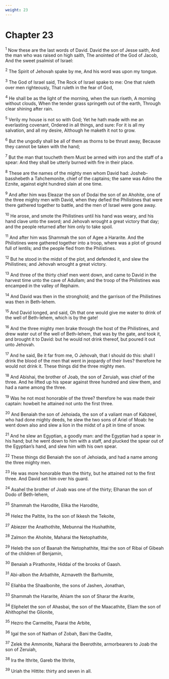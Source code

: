 ```yaml
---
weight: 23
---
```


# Chapter 23

<sup>1</sup> Now these are the last words of David. David the son of Jesse saith, And the man who was raised on high saith, The anointed of the God of Jacob, And the sweet psalmist of Israel: 

<sup>2</sup> The Spirit of Jehovah spake by me, And his word was upon my tongue. 

<sup>3</sup> The God of Israel said, The Rock of Israel spake to me: One that ruleth over men righteously, That ruleth in the fear of God, 

<sup>4</sup> He shall be as the light of the morning, when the sun riseth, A morning without clouds, When the tender grass springeth out of the earth, Through clear shining after rain. 

<sup>5</sup> Verily my house is not so with God; Yet he hath made with me an everlasting covenant, Ordered in all things, and sure: For it is all my salvation, and all my desire, Although he maketh it not to grow. 

<sup>6</sup> But the ungodly shall be all of them as thorns to be thrust away, Because they cannot be taken with the hand; 

<sup>7</sup> But the man that toucheth them Must be armed with iron and the staff of a spear: And they shall be utterly burned with fire in their place. 

<sup>8</sup> These are the names of the mighty men whom David had: Josheb-basshebeth a Tahchemonite, chief of the captains; the same was Adino the Eznite, against eight hundred slain at one time. 

<sup>9</sup> And after him was Eleazar the son of Dodai the son of an Ahohite, one of the three mighty men with David, when they defied the Philistines that were there gathered together to battle, and the men of Israel were gone away. 

<sup>10</sup> He arose, and smote the Philistines until his hand was weary, and his hand clave unto the sword; and Jehovah wrought a great victory that day; and the people returned after him only to take spoil. 

<sup>11</sup> And after him was Shammah the son of Agee a Hararite. And the Philistines were gathered together into a troop, where was a plot of ground full of lentils; and the people fled from the Philistines. 

<sup>12</sup> But he stood in the midst of the plot, and defended it, and slew the Philistines; and Jehovah wrought a great victory. 

<sup>13</sup> And three of the thirty chief men went down, and came to David in the harvest time unto the cave of Adullam; and the troop of the Philistines was encamped in the valley of Rephaim. 

<sup>14</sup> And David was then in the stronghold; and the garrison of the Philistines was then in Beth-lehem. 

<sup>15</sup> And David longed, and said, Oh that one would give me water to drink of the well of Beth-lehem, which is by the gate! 

<sup>16</sup> And the three mighty men brake through the host of the Philistines, and drew water out of the well of Beth-lehem, that was by the gate, and took it, and brought it to David: but he would not drink thereof, but poured it out unto Jehovah. 

<sup>17</sup> And he said, Be it far from me, O Jehovah, that I should do this: shall I drink the blood of the men that went in jeopardy of their lives? therefore he would not drink it. These things did the three mighty men. 

<sup>18</sup> And Abishai, the brother of Joab, the son of Zeruiah, was chief of the three. And he lifted up his spear against three hundred and slew them, and had a name among the three. 

<sup>19</sup> Was he not most honorable of the three? therefore he was made their captain: howbeit he attained not unto the first three. 

<sup>20</sup> And Benaiah the son of Jehoiada, the son of a valiant man of Kabzeel, who had done mighty deeds, he slew the two sons of Ariel of Moab: he went down also and slew a lion in the midst of a pit in time of snow. 

<sup>21</sup> And he slew an Egyptian, a goodly man: and the Egyptian had a spear in his hand; but he went down to him with a staff, and plucked the spear out of the Egyptian’s hand, and slew him with his own spear. 

<sup>22</sup> These things did Benaiah the son of Jehoiada, and had a name among the three mighty men. 

<sup>23</sup> He was more honorable than the thirty, but he attained not to the first three. And David set him over his guard. 

<sup>24</sup> Asahel the brother of Joab was one of the thirty; Elhanan the son of Dodo of Beth-lehem, 

<sup>25</sup> Shammah the Harodite, Elika the Harodite, 

<sup>26</sup> Helez the Paltite, Ira the son of Ikkesh the Tekoite, 

<sup>27</sup> Abiezer the Anathothite, Mebunnai the Hushathite, 

<sup>28</sup> Zalmon the Ahohite, Maharai the Netophathite, 

<sup>29</sup> Heleb the son of Baanah the Netophathite, Ittai the son of Ribai of Gibeah of the children of Benjamin, 

<sup>30</sup> Benaiah a Pirathonite, Hiddai of the brooks of Gaash. 

<sup>31</sup> Abi-albon the Arbathite, Azmaveth the Barhumite, 

<sup>32</sup> Eliahba the Shaalbonite, the sons of Jashen, Jonathan, 

<sup>33</sup> Shammah the Hararite, Ahiam the son of Sharar the Ararite, 

<sup>34</sup> Eliphelet the son of Ahasbai, the son of the Maacathite, Eliam the son of Ahithophel the Gilonite, 

<sup>35</sup> Hezro the Carmelite, Paarai the Arbite, 

<sup>36</sup> Igal the son of Nathan of Zobah, Bani the Gadite, 

<sup>37</sup> Zelek the Ammonite, Naharai the Beerothite, armorbearers to Joab the son of Zeruiah, 

<sup>38</sup> Ira the Ithrite, Gareb the Ithrite, 

<sup>39</sup> Uriah the Hittite: thirty and seven in all. 


